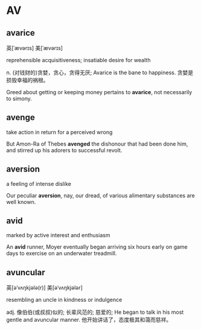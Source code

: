 # AV

## avarice

英\[ˈævərɪs\] 美\[ˈævərɪs\]

reprehensible acquisitiveness; insatiable desire for wealth

n. \(对钱财的\)贪婪，贪心，贪得无厌; Avarice is the bane to happiness. 贪婪是损毁幸福的祸根。

Greed about getting or keeping money pertains to **avarice**, not necessarily to simony.

## avenge

take action in return for a perceived wrong

But Amon-Ra of Thebes **avenged** the dishonour that had been done him, and stirred up his adorers to successful revolt.

## aversion

a feeling of intense dislike

Our peculiar **aversion**, nay, our dread, of various alimentary substances are well known.

## avid

marked by active interest and enthusiasm

An **avid** runner, Moyer eventually began arriving six hours early on game days to exercise on an underwater treadmill.

## avuncular

英\[əˈvʌŋkjələ\(r\)\] 美\[əˈvʌŋkjələr\]

resembling an uncle in kindness or indulgence

adj. 像伯伯\(或叔叔\)似的; 长辈风范的; 慈爱的; He began to talk in his most gentle and avuncular manner. 他开始讲话了，态度极其和蔼而慈祥。


